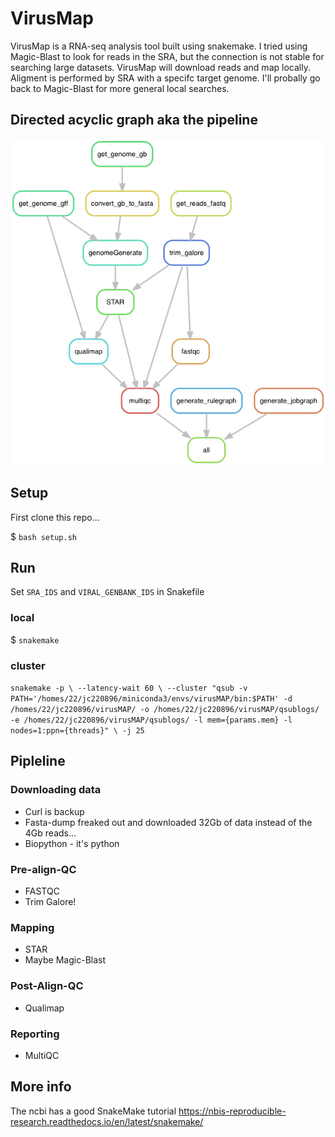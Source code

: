 # VirusMap

VirusMap is a RNA-seq analysis tool built using snakemake. I tried using Magic-Blast to look for reads in the SRA, but the connection is not stable for searching large datasets. VirusMap will download reads and map locally. Aligment is performed by SRA with a specifc target genome. I'll probally go back to Magic-Blast for more general local searches.

## Directed acyclic graph aka the pipeline

![virusMAP DAG](./rulegraph.png "virusMAP DAG")

## Setup

First clone this repo...

$ `bash setup.sh`

## Run

Set `SRA_IDS` and `VIRAL_GENBANK_IDS` in Snakefile

### local

$ `snakemake`

### cluster

`
    snakemake -p \
    --latency-wait 60 \
    --cluster "qsub -v PATH='/homes/22/jc220896/miniconda3/envs/virusMAP/bin:$PATH' -d /homes/22/jc220896/virusMAP/ -o /homes/22/jc220896/virusMAP/qsublogs/ -e /homes/22/jc220896/virusMAP/qsublogs/ -l mem={params.mem} -l nodes=1:ppn={threads}" \
    -j 25
`

## Pipleline

### Downloading data

- Curl is backup
- Fasta-dump freaked out and downloaded 32Gb of data instead of the 4Gb reads...
- Biopython - it's python

### Pre-align-QC

- FASTQC
- Trim Galore!

### Mapping

- STAR
- Maybe Magic-Blast

### Post-Align-QC

- Qualimap

### Reporting

- MultiQC

## More info

The ncbi has a good SnakeMake tutorial <https://nbis-reproducible-research.readthedocs.io/en/latest/snakemake/>